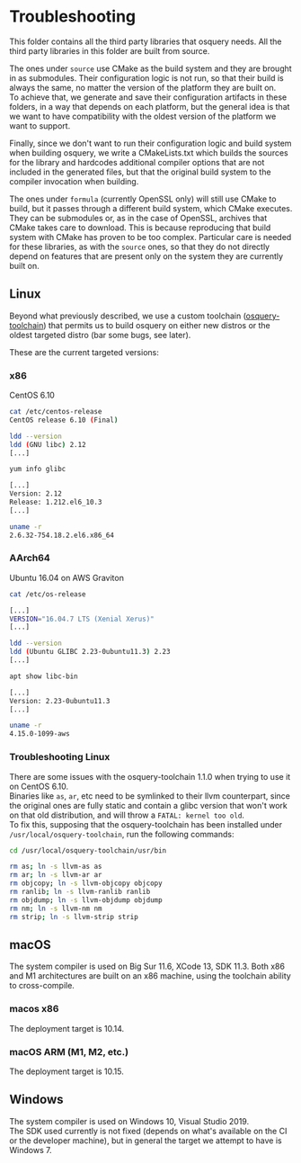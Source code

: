 # Troubleshooting

This folder contains all the third party libraries that osquery needs.
All the third party libraries in this folder are built from source.

The ones under `source` use CMake as the build system and they are brought in as submodules.
Their configuration logic is not run, so that their build is always the same, no matter the version of the platform they are built on.  
To achieve that, we generate and save their configuration artifacts in these folders, in a way that depends on each platform, but the general idea is that we want to have compatibility with the oldest version of the platform we want to support.

Finally, since we don't want to run their configuration logic and build system when building osquery, we write a CMakeLists.txt which builds the sources for the library and hardcodes additional compiler options that are not included in the generated files, but that the original build system to the compiler invocation when building.

The ones under `formula` (currently OpenSSL only) will still use CMake to build, but it passes through a different build system, which CMake executes. They can be submodules or, as in the case of OpenSSL, archives that CMake takes care to download.
This is because reproducing that build system with CMake has proven to be too complex.
Particular care is needed for these libraries, as with the `source` ones, so that they do not directly depend on features that are present only on the system they are currently built on.

## Linux

Beyond what previously described, we use a custom toolchain ([osquery-toolchain](https://github.com/osquery/osquery-toolchain)) that permits us to build osquery on either new distros or the oldest targeted distro (bar some bugs, see later).

These are the current targeted versions:

### x86

CentOS 6.10

```sh
cat /etc/centos-release
CentOS release 6.10 (Final)
```

```sh
ldd --version
ldd (GNU libc) 2.12
[...]
```

```sh
yum info glibc

[...]
Version: 2.12
Release: 1.212.el6_10.3
[...]
```

```sh
uname -r
2.6.32-754.18.2.el6.x86_64
```

### AArch64

Ubuntu 16.04 on AWS Graviton

```sh
cat /etc/os-release

[...]
VERSION="16.04.7 LTS (Xenial Xerus)"
[...]

```

```sh
ldd --version
ldd (Ubuntu GLIBC 2.23-0ubuntu11.3) 2.23
[...]
```

```sh
apt show libc-bin

[...]
Version: 2.23-0ubuntu11.3
[...]
```

```sh
uname -r
4.15.0-1099-aws
```

### Troubleshooting Linux

There are some issues with the osquery-toolchain 1.1.0 when trying to use it on CentOS 6.10.  
Binaries like `as`, `ar`, etc need to be symlinked to their llvm counterpart, since the original ones are fully static and contain a glibc version that won't work on that old distribution, and will throw a `FATAL: kernel too old`.  
To fix this, supposing that the osquery-toolchain has been installed under `/usr/local/osquery-toolchain`, run the following commands:

```sh
cd /usr/local/osquery-toolchain/usr/bin

rm as; ln -s llvm-as as
rm ar; ln -s llvm-ar ar
rm objcopy; ln -s llvm-objcopy objcopy
rm ranlib; ln -s llvm-ranlib ranlib
rm objdump; ln -s llvm-objdump objdump
rm nm; ln -s llvm-nm nm
rm strip; ln -s llvm-strip strip
```

## macOS

The system compiler is used on Big Sur 11.6, XCode 13, SDK 11.3.
Both x86 and M1 architectures are built on an x86 machine, using the toolchain ability to cross-compile.

### macos x86

The deployment target is 10.14.

### macOS ARM (M1, M2, etc.)

The deployment target is 10.15.

## Windows

The system compiler is used on Windows 10, Visual Studio 2019.  
The SDK used currently is not fixed (depends on what's available on the CI or the developer machine), but in general the target we attempt to have is Windows 7.
